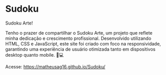 # Sudoku

 Sudoku Arte!
 
Tenho o prazer de compartilhar o Sudoku Arte, um projeto que reflete minha dedicação e crescimento profissional. Desenvolvido utilizando HTML, CSS e JavaScript, este site foi criado com foco na responsividade, garantindo uma experiência de usuário otimizada tanto em dispositivos desktop quanto mobile. 📱💻

Acesse: 
https://matheusag16.github.io/Sudoku/

